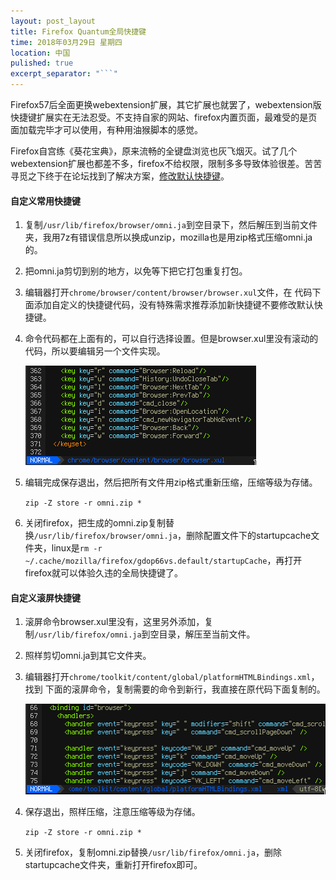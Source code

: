 ```yaml
---
layout: post_layout
title: Firefox Quantum全局快捷键
time: 2018年03月29日 星期四
location: 中国
pulished: true
excerpt_separator: "```"
---
```

Firefox57后全面更换webextension扩展，其它扩展也就罢了，webextension版快捷键扩展实在无法忍受。不支持自家的网站、firefox内置页面，最难受的是页面加载完毕才可以使用，有种用油猴脚本的感觉。

Firefox自宫练《葵花宝典》，原来流畅的全键盘浏览也灰飞烟灭。试了几个webextension扩展也都差不多，firefox不给权限，限制多多导致体验很差。苦苦寻觅之下终于在论坛找到了解决方案，[修改默认快捷键](https://www.firefox.net.cn/read-60546-1)。

#### 自定义常用快捷键

1. 复制`/usr/lib/firefox/browser/omni.ja`到空目录下，然后解压到当前文件夹，我用7z有错误信息所以换成unzip，mozilla也是用zip格式压缩omni.ja的。

2. 把omni.ja剪切到别的地方，以免等下把它打包重复打包。

3. 编辑器打开`chrome/browser/content/browser/browser.xul`文件，在  <keyset id="mainKeyset">  代码下面添加自定义的快捷键代码，没有特殊需求推荐添加新快捷键不要修改默认快捷键。

4. 命令代码都在上面有的，可以自行选择设置。但是browser.xul里没有滚动的代码，所以要编辑另一个文件实现。

   <img src="/assets/img/firefox-shortcut1.png" width="369px" />

5. 编辑完成保存退出，然后把所有文件用zip格式重新压缩，压缩等级为存储。

   `zip -Z store -r omni.zip *`

6. 关闭firefox，把生成的omni.zip复制替换`/usr/lib/firefox/browser/omni.ja`，删除配置文件下的startupcache文件夹，linux是`rm -r ~/.cache/mozilla/firefox/gdop66vs.default/startupCache`，再打开firefox就可以体验久违的全局快捷键了。

#### 自定义滚屏快捷键

1. 滚屏命令browser.xul里没有，这里另外添加，复制`/usr/lib/firefox/omni.ja`到空目录，解压至当前文件。

2. 照样剪切omni.ja到其它文件夹。

3. 编辑器打开`chrome/toolkit/content/global/platformHTMLBindings.xml`，找到  <binding id="browser"> 下面的滚屏命令，复制需要的命令到新行，我直接在原代码下面复制的。

   <img src="/assets/img/firefox-shortcut2.png" width="481px" />

4. 保存退出，照样压缩，注意压缩等级为存储。

   `zip -Z store -r omni.zip *`

5. 关闭firefox，复制omni.zip替换`/usr/lib/firefox/omni.ja`，删除startupcache文件夹，重新打开firefox即可。

